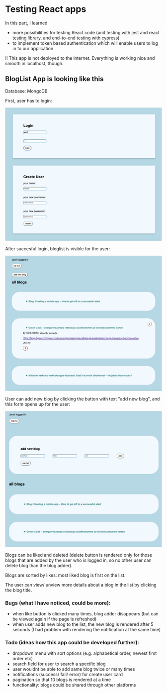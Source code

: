 # Testing React apps

In this part, I learned
- more possibilities for testing React code (unit testing with jest and react testing library, and end-to-end testing with cypress)
- to implement token based authentication which will enable users to log in to our application


:bangbang: This app is not deployed to the internet. Everything is working nice and smooth in localhost, though.

## BlogList App is looking like this

Database: MongoDB

First, user has to login:

<img width="800" src="./login-page.png">


After succesful login, bloglist is visible for the user:

<img width="800" src="./logged-in.png">


User can add new blog by clicking the button with text "add new blog", and this form opens up for the user:

<img width="800" src="./add-new-blog.png">

Blogs can be liked and deleted (delete button is rendered only for those blogs that are added by the user who is logged in, so no other user can delete blog than the blog adder).

Blogs are sorted by likes: most liked blog is first on the list.

The user can view/ unview more details about a blog in the list by clicking the blog title.



### Bugs (what I have noticed, could be more):

- when like button is clicked many times, blog adder disappears (but can be viewed again if the page is refreshed)
- when user adds new blog to the list, the new blog is rendered after 5 seconds (I had problem with rendering the notification at the same time)


### Todo (ideas how this app could be developed further):

- dropdown menu with sort options (e.g. alphabetical order, newest first order etc)
- search field for user to search a specific blog
- user wouldnt be able to add same blog twice or many times
- notifications (success/ fail/ error) for create user card
- pagination so that 10 blogs is rendered at a time
- functionality: blogs could be shared through other platforms